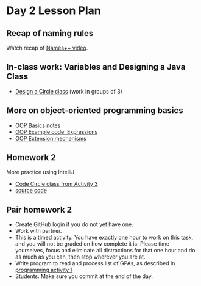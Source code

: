 # Day 2 Lesson Plan

## Recap of naming rules

Watch recap of [Names++ video](../videos/02-names.md).

## In-class work: Variables and Designing a Java Class

- [Design a Circle class](../activities/activity1-3circleClass.md) (work in groups of 3)

## More on object-oriented programming basics

- [OOP Basics notes](../cheatsheets/OOPBasics.md)
- [OOP Example code: Expressions](https://github.com/sdp-resources/expressions)
- [OOP Extension mechanisms](../cheatsheets/OOPExtensions.md)

## Homework 2

More practice using IntelliJ

- [Code Circle class from Activity 3](../activities/activity1-4codeCircleClass.md)
- [source code](https://github.com/sdp-resources/basicGraphing/releases/tag/WritingCircleAssignment)

## Pair homework 2

- Create GitHub login if you do not yet have one.
- Work with partner.
- This is a timed activity. You have exactly one hour to work on this task, and you will not be graded on how complete it is. Please time yourselves, focus and eliminate all distractions for that one hour and do as much as you can, then stop wherever you are at.
- Write program to read and process list of GPAs, as described in [programming activity 1](../activities/activity1-5gpaCalculator.md)
- Students: Make sure you commit at the end of the day.
